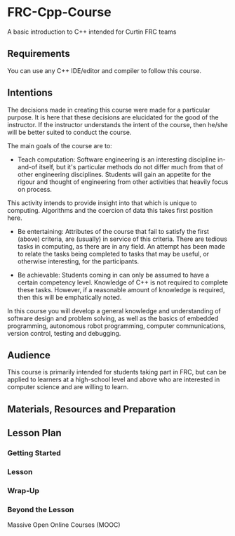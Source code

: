 # FRC-Cpp-Course

A basic introduction to C++ intended for Curtin FRC teams

## Requirements

You can use any C++ IDE/editor and compiler to follow this course.

## Intentions

The decisions made in creating this course were made for a particular purpose. It is here that these decisions are elucidated for the good of the instructor. If the instructor understands the intent of the course, then he/she will be better suited to conduct the course.

The main goals of the course are to:
 - Teach computation: Software engineering is an interesting discipline in-and-of itself, but it's particular methods do not differ much from that of other engineering disciplines. Students will gain an appetite for the rigour and thought of engineering from other activities that heavily focus on process.

 This activity intends to provide insight into that which is unique to computing. Algorithms and the coercion of data this takes first position here.

 - Be entertaining: Attributes of the course that fail to satisfy the first (above) criteria, are (usually) in service of this criteria. There are tedious tasks in computing, as there are in any field. An attempt has been made to relate the tasks being completed to tasks that may be useful, or otherwise interesting, for the participants.

- Be achievable: Students coming in can only be assumed to have a certain competency level. Knowledge of C++ is not required to complete these tasks. However, if a reasonable amount of knowledge is required, then this will be emphatically noted.

In this course you will develop a general knowledge and understanding of software design and problem solving, as well as the basics of embedded programming, autonomous robot programming, computer communications, version control, testing and debugging.

## Audience

This course is primarily intended for students taking part in FRC, but can be applied to learners at a high-school level and above who are interested in computer science and are willing to learn.

## Materials, Resources and Preparation


## Lesson Plan
### Getting Started


### Lesson


### Wrap-Up


### Beyond the Lesson

Massive Open Online Courses (MOOC)
